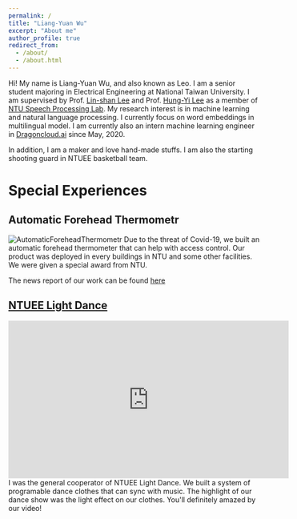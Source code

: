 ```yaml
---
permalink: /
title: "Liang-Yuan Wu"
excerpt: "About me"
author_profile: true
redirect_from: 
  - /about/
  - /about.html
---
```


Hi! My name is Liang-Yuan Wu, and also known as Leo. I am a senior student majoring in Electrical Engineering at National Taiwan University. I am supervised by Prof. [Lin-shan Lee](http://speech.ee.ntu.edu.tw/~tlkagk/) and Prof. [Hung-Yi Lee](http://speech.ee.ntu.edu.tw/previous_version/lslNew.htm) as a member of [NTU Speech Processing Lab](http://speech.ee.ntu.edu.tw/). My research interest is in machine learning and natural language processing. I currently focus on word embeddings in multilingual model. I am currently also an intern machine learning engineer in [Dragoncloud.ai](www.abc123.ai) since May, 2020.

In addition, I am a maker and love hand-made stuffs. I am also the starting shooting guard in NTUEE basketball team.

# Special Experiences

## Automatic Forehead Thermometr
![AutomaticForeheadThermometr](/images/aft.jpg)
Due to the threat of Covid-19, we built an automatic forehead thermometer that can help with access control. Our product was deployed in every buildings in NTU and some other facilities. We were given a special award from NTU.

The news report of our work can be found [here](https://flipedu.parenting.com.tw/article/6004)

## [NTUEE Light Dance](https://www.youtube.com/watch?v=OTdngU70CHo)
<iframe width="560" height="315" src="https://www.youtube.com/embed/OTdngU70CHo" frameborder="0" allow="accelerometer; autoplay; clipboard-write; encrypted-media; gyroscope; picture-in-picture" allowfullscreen></iframe>
I was the general cooperator of NTUEE Light Dance. We built a system of programable dance clothes that can sync with music. The highlight of our dance show was the light effect on our clothes. You'll definitely amazed by our video!
